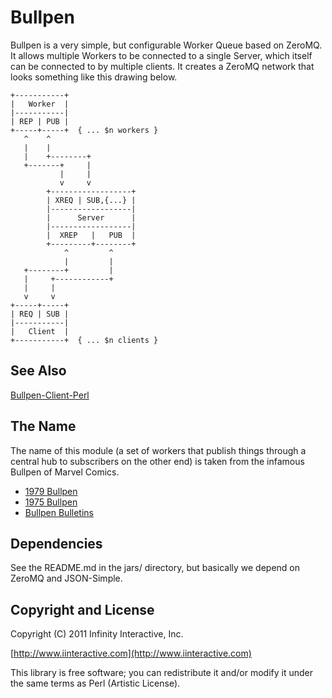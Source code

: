 # Bullpen

Bullpen is a very simple, but configurable Worker Queue based on ZeroMQ.
It allows multiple Workers to be connected to a single Server, which
itself can be connected to by multiple clients. It creates a ZeroMQ
network that looks something like this drawing below.

    +-----------+
    |   Worker  |
    |-----------|
    | REP | PUB |
    +-----+-----+  { ... $n workers }
       ^    ^
       |    |
       |    +--------+
       +-------+     |
               |     |
               v     v
            +------------------+
            | XREQ | SUB,{...} |
            |------------------|
            |      Server      |
            |------------------|
            |  XREP   |   PUB  |
            +---------+--------+
                ^         ^
                |         |
       +--------+         |
       |     +------------+
       |     |
       v     v
    +-----+-----+
    | REQ | SUB |
    |-----------|
    |   Client  |
    +-----------+  { ... $n clients }

## See Also

[Bullpen-Client-Perl](https://github.com/stevan/Bullpen-Client-Perl)

## The Name

The name of this module (a set of workers that publish things through a
central hub to subscribers on the other end) is taken from the infamous
Bullpen of Marvel Comics.

* [1979 Bullpen](http://www.eliotrbrown.com/1979.php)
* [1975 Bullpen](http://www.flickr.com/photos/26425820@N06/sets/72157626341069312/)
* [Bullpen Bulletins](http://en.wikipedia.org/wiki/Bullpen_Bulletins)

## Dependencies

See the README.md in the jars/ directory, but basically we depend on
ZeroMQ and JSON-Simple.

## Copyright and License

Copyright (C) 2011 Infinity Interactive, Inc.

[http://www.iinteractive.com](http://www.iinteractive.com)

This library is free software; you can redistribute it and/or modify
it under the same terms as Perl (Artistic License).

